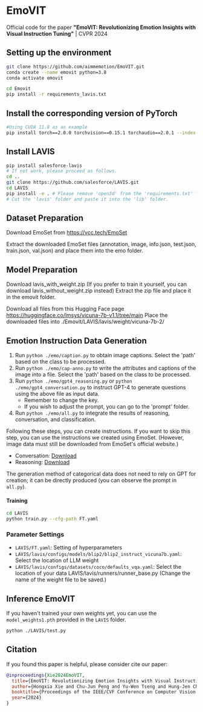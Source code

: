 # EmoVIT
Official code for the paper **"EmoVIT: Revolutionizing Emotion Insights with Visual Instruction Tuning"** | CVPR 2024

## Setting up the environment

```bash
git clone https://github.com/aimmemotion/EmoVIT.git
conda create --name emovit python=3.8
conda activate emovit

cd Emovit
pip install -r requirements_lavis.txt
```
## Install the corresponding version of PyTorch

```bash
#Using CUDA 11.8 as an example
pip install torch==2.0.0 torchvision==0.15.1 torchaudio==2.0.1 --index-url https://download.pytorch.org/whl/cu118
```

## Install LAVIS

```bash
pip install salesforce-lavis
# If not work, please proceed as follows.
cd ..
git clone https://github.com/salesforce/LAVIS.git
cd LAVIS
pip install -e . # Please remove 'open3d' from the 'requirements.txt' file to avoid version conflicts.
# Cut the 'lavis' folder and paste it into the 'lib' folder.
```

## Dataset Preparation

Download EmoSet from
https://vcc.tech/EmoSet

Extract the downloaded EmoSet files
(annotation, image, info.json, test.json, train.json, val.json)
and place them into the emo folder.


## Model Preparation

Download lavis_with_weight.zip
(If you prefer to train it yourself, you can download lavis_without_weight.zip instead)
Extract the zip file and place it in the emovit folder.

Download all files from this Hugging Face page
https://huggingface.co/lmsys/vicuna-7b-v1.1/tree/main
Place the downloaded files into ./Emovit/LAVIS/lavis/weight/vicuna-7b-2/

## Emotion Instruction Data Generation

1. Run `python ./emo/caption.py` to obtain image captions. Select the 'path' based on the class to be processed.
2. Run `python ./emo/cap-anno.py` to write the attributes and captions of the image into a file. Select the 'path' based on the class to be processed.
3. Run `python ./emo/gpt4_reasoning.py` or `python ./emo/gpt4_conversation.py` to instruct GPT-4 to generate questions using the above file as input data.
    - Remember to change the key.
    - If you wish to adjust the prompt, you can go to the 'prompt' folder.
4. Run `python ./emo/all.py` to integrate the results of reasoning, conversation, and classification.

Following these steps, you can create instructions. If you want to skip this step, you can use the instructions we created using EmoSet. (However, image data must still be downloaded from EmoSet's official website.)

- Conversation: [Download](https://drive.google.com/file/d/1E8UEH09y0CiAT4Hg7rm975AR3JCjEHeM/view?usp=drive_link)
- Reasoning: [Download](https://drive.google.com/file/d/1MTNHFzasCb0F921P0itaH-x8vN2OvxEu/view?usp=drive_link)

The generation method of categorical data does not need to rely on GPT for creation; it can be directly produced (you can observe the prompt in `all.py`).

#### Training

```bash
cd LAVIS
python train.py --cfg-path FT.yaml
```

### Parameter Settings

- `LAVIS/FT.yaml`: Setting of hyperparameters
- `LAVIS/lavis/configs/models/blip2/blip2_instruct_vicuna7b.yaml`: Select the location of LLM weight
- `LAVIS/lavis/configs/datasets/coco/defaults_vqa.yaml`: Select the location of your data
  LAVIS/lavis/runners/runner_base.py (Change the name of the weight file to be saved.)

## Inference EmoVIT
If you haven't trained your own weights yet, you can use the `model_weights1.pth` provided in the `LAVIS` folder.  
```bash
python ./LAVIS/test.py  
```

## Citation

If you found this paper is helpful, please consider cite our paper:

```bibtex
@inproceedings{Xie2024EmoVIT,
  title={EmoVIT: Revolutionizing Emotion Insights with Visual Instruction Tuning},
  author={Hongxia Xie and Chu-Jun Peng and Yu-Wen Tseng and Hung-Jen Chen and Chan-Feng Hsu and Hong-Han Shuai and Wen-Huang Cheng},
  booktitle={Proceedings of the IEEE/CVF Conference on Computer Vision and Pattern Recognition (CVPR)},
  year={2024}
}
```
